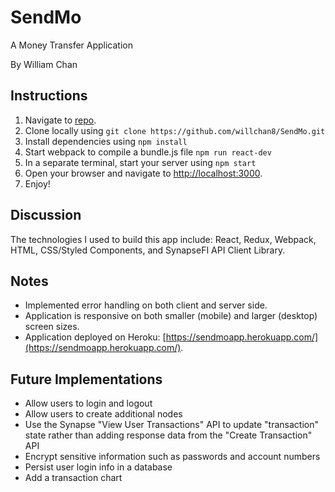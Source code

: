 # SendMo
A Money Transfer Application

By William Chan

## Instructions

1. Navigate to [repo](https://github.com/willchan8/SendMo.git).
2. Clone locally using `git clone https://github.com/willchan8/SendMo.git`
3. Install dependencies using `npm install`
4. Start webpack to compile a bundle.js file `npm run react-dev`
5. In a separate terminal, start your server using `npm start`
6. Open your browser and navigate to [http://localhost:3000](http://localhost:3000).
7. Enjoy!

## Discussion

The technologies I used to build this app include: React, Redux, Webpack, HTML, CSS/Styled Components, and SynapseFI API Client Library.

## Notes

- Implemented error handling on both client and server side.
- Application is responsive on both smaller (mobile) and larger (desktop) screen sizes.
- Application deployed on Heroku: [https://sendmoapp.herokuapp.com/](https://sendmoapp.herokuapp.com/).

## Future Implementations

- Allow users to login and logout
- Allow users to create additional nodes
- Use the Synapse "View User Transactions" API to update "transaction" state rather than adding response data from the "Create Transaction" API
- Encrypt sensitive information such as passwords and account numbers
- Persist user login info in a database
- Add a transaction chart